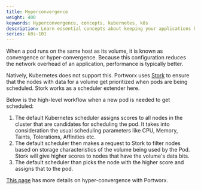 ```yaml
---
title: Hyperconvergence
weight: 400
keywords: Hyperconvergence, concepts, kubernetes, k8s
description: Learn essential concepts about keeping your applications hyperconverged with their data
series: k8s-101
---
```


When a pod runs on the same host as its volume, it is known as convergence or hyper-convergence. Because this configuration reduces the network overhead of an application, performance is typically better.

Natively, Kubernetes does not support this. Portworx uses [Stork](https://github.com/libopenstorage/stork) to ensure that the nodes with data for a volume get prioritized when pods are being scheduled. Stork works as a scheduler extender here.

Below is the high-level workflow when a new pod is needed to get scheduled:

1. The default Kubernetes scheduler assigns scores to all nodes in the cluster that are candidates for scheduling the pod. It takes into consideration the usual scheduling parameters like CPU, Memory, Taints, Tolerations, Affinities etc.
2. The default scheduler then makes a request to Stork to filter nodes based on storage characteristics of the volume being used by the Pod. Stork will give higher scores to nodes that have the volume's data bits.
3. The default scheduler than picks the node with the higher score and assigns that to the pod.

[This page](/portworx-install-with-kubernetes/storage-operations/hyperconvergence/) has more details on hyper-convergence with Portworx.
